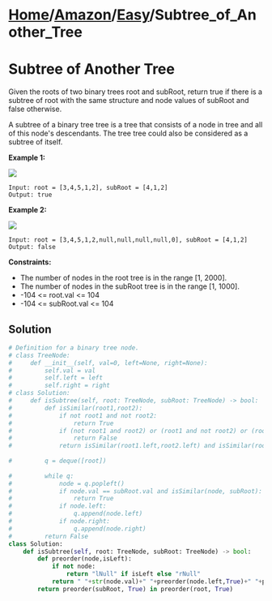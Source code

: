 # [Home](./../..)/[Amazon](./..)/[Easy](./)/Subtree_of_Another_Tree
<h1>Subtree of Another Tree</h1>

<p>
Given the roots of two binary trees root and subRoot, return true if there is a subtree of root with the same structure and node values of subRoot and false otherwise.
</p>
<p>
A subtree of a binary tree tree is a tree that consists of a node in tree and all of this node's descendants. The tree tree could also be considered as a subtree of itself.
</p>

<b>Example 1:</b>

<img src="https://assets.leetcode.com/uploads/2021/04/28/subtree1-tree.jpg">

    Input: root = [3,4,5,1,2], subRoot = [4,1,2]
    Output: true

<b>Example 2:</b>

<img src="https://assets.leetcode.com/uploads/2021/04/28/subtree2-tree.jpg">

    Input: root = [3,4,5,1,2,null,null,null,null,0], subRoot = [4,1,2]
    Output: false

<b>Constraints:</b>

- The number of nodes in the root tree is in the range [1, 2000].
- The number of nodes in the subRoot tree is in the range [1, 1000].
- -104 <= root.val <= 104
- -104 <= subRoot.val <= 104

<h2>Solution</h2>

```python
# Definition for a binary tree node.
# class TreeNode:
#     def __init__(self, val=0, left=None, right=None):
#         self.val = val
#         self.left = left
#         self.right = right
# class Solution:
#     def isSubtree(self, root: TreeNode, subRoot: TreeNode) -> bool:
#         def isSimilar(root1,root2):
#             if not root1 and not root2:
#                 return True
#             if (not root1 and root2) or (root1 and not root2) or (root1.val != root2.val):
#                 return False
#             return isSimilar(root1.left,root2.left) and isSimilar(root1.right,root2.right)
        
#         q = deque([root])
        
#         while q:
#             node = q.popleft()
#             if node.val == subRoot.val and isSimilar(node, subRoot):
#                 return True
#             if node.left:
#                 q.append(node.left)
#             if node.right:
#                 q.append(node.right)
#         return False
class Solution:
    def isSubtree(self, root: TreeNode, subRoot: TreeNode) -> bool:
        def preorder(node,isLeft):
            if not node:
                return "lNull" if isLeft else "rNull"
            return " "+str(node.val)+" "+preorder(node.left,True)+" "+preorder(node.right,False)
        return preorder(subRoot, True) in preorder(root, True)
```
